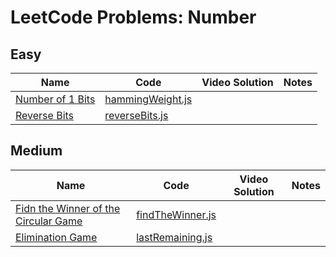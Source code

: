 # LeetCode Problems: Number

## Easy

  | Name | Code | Video Solution | Notes |
  | --- | --- | --- | --- |
  |[Number of 1 Bits](https://leetcode.com/problems/number-of-1-bits/)|[hammingWeight.js](./easy/hammingWeight.js)| | |
  |[Reverse Bits](https://leetcode.com/problems/reverse-bits/)|[reverseBits.js](./easy/reverseBits.js)| | |

## Medium

  | Name | Code | Video Solution | Notes |
  | --- | --- | --- | --- |
  |[Fidn the Winner of the Circular Game](https://leetcode.com/problems/find-the-winner-of-the-circular-game/)|[findTheWinner.js](./medium/findTheWinner.js)| | |
  |[Elimination Game](https://leetcode.com/problems/elimination-game)|[lastRemaining.js](./medium/lastRemaining.js)| | |